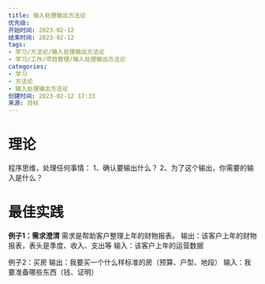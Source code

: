 ```yaml
---
title: 输入处理输出方法论
优先级: 
开始时间: 2023-02-12
结束时间: 2023-02-12
tags: 
- 学习/方法论/输入处理输出方法论
- 学习/工作/项目管理/输入处理输出方法论
categories:
- 学习
- 方法论
- 输入处理输出方法论
创建时间: 2023-02-12 17:33
来源: 目标
---
```

# 理论

程序思维，处理任何事情：
1、确认要输出什么？
2、为了这个输出，你需要的输入是什么？

# 最佳实践

**例子1：需求澄清**
需求是帮助客户整理上年的财物报表。
输出：该客户上年的财物报表，表头是季度、收入、支出等
输入：该客户上年的运营数据

例子2：买房
输出：我要买一个什么样标准的房（预算、户型、地段）
输入：我要准备哪些东西（钱、证明）